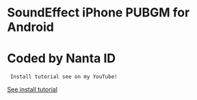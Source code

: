 # SoundEffect iPhone PUBGM for Android
# Coded by Nanta ID
``` Install tutorial see on my YouTube!```

[See install tutorial](https://m.youtube.com/watch?v=)
